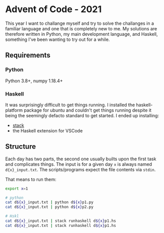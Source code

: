 # Advent of Code - 2021

This year I want to challange myself and try to solve the challanges in a familiar language and one that is completely new to me.
My solutions are therefore written in Python, my main development language, and Haskell, something I've been wanting to try out for a while.

## Requirements

### Python
Python 3.8+, numpy 1.18.4+

### Haskell
It was surprisingly difficult to get things running. I installed the haskell-platform package for ubuntu and couldn't get things running despite it being the seemingly defacto standard to get started.
I ended up installing:

- [stack](https://docs.haskellstack.org/en/stable/README/)
- the Haskell extension for VSCode

## Structure

Each day has two parts, the second one usually builts upon the first task and complicates things.
The input is for a given day `x` is always named `d{x}_input.txt`. The scripts/programs expect the file contents via `stdin`.

That means to run them:

```bash
export x=1

# python
cat d${x}_input.txt | python d${x}p1.py
cat d${x}_input.txt | python d${x}p2.py

# Hskl
cat d${x}_input.txt | stack runhaskell d${x}p1.hs
cat d${x}_input.txt | stack runhaskell d${x}p1.hs
```
